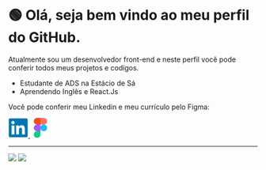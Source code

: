 # 🟢 Olá, seja bem vindo ao meu perfil do GitHub.
Atualmente sou um desenvolvedor front-end e neste perfil você pode conferir todos meus projetos e codígos.
 
 
 
 -  Estudante de ADS na Estácio de Sá
- Aprendendo Inglês e React.Js
 
 Você pode conferir meu Linkedin e meu currículo pelo Figma:
 
 <div id="badges">
  <a href = "https://www.linkedin.com/in/pedroleodev" target="_blank">
    <img src="https://github.com/devicons/devicon/blob/master/icons/linkedin/linkedin-original.svg" title="Linkedin" alt="Linkedin" width="40" height="40"/>
  </a>
  <a href ="https://www.figma.com/file/v01UJTdziL4Z5nyeXS4RRL/Curriculo?node-id=0%3A1&t=8pCEzTx6wfqK40Er-1" target="_blank">
  <img src="https://github.com/devicons/devicon/blob/master/icons/figma/figma-original.svg" title="Figma" alt="Figma" width="40" height="40">
  </a>
</div>



---


<div display="inline-flex" >
<img height = "200em" src="https://github-readme-stats.vercel.app/api?username=apenasopedro&show_icons=true&theme=chartreuse-dark"/>
<img height = "200em" src="https://github-readme-stats.vercel.app/api/top-langs/?username=apenasopedro&layout=compact&theme=chartreuse-dark"/>
</div>

